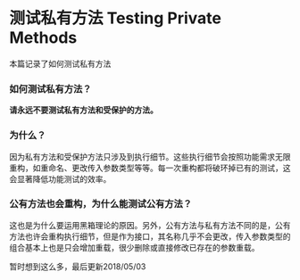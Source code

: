 # 测试私有方法 Testing Private Methods
本篇记录了如何测试私有方法

### 如何测试私有方法？
**请永远不要测试私有方法和受保护的方法。**

### 为什么？
因为私有方法和受保护方法只涉及到执行细节。这些执行细节会按照功能需求无限重构，如重命名、更改传入参数类型等等。每一次重构都将破环掉已有的测试，这会显著降低功能测试的效率。

### 公有方法也会重构，为什么能测试公有方法？
这也是为什么要运用黑箱理论的原因。另外，公有方法与私有方法不同的是，公有方法也许会重构执行细节，但是作为接口，其名称几乎不会更改，传入参数类型的组合基本上也是只会增加重载，很少删除或直接修改已存在的参数重载。

暂时想到这么多，最后更新2018/05/03
